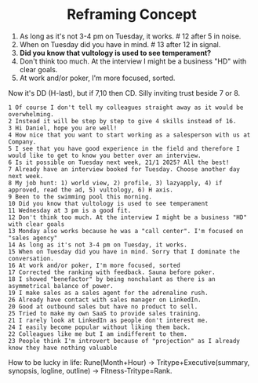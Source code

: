 <h1 align="center">Reframing Concept</h1>

1. As long as it's not 3-4 pm on Tuesday, it works. # 12 after 5 in noise.
2. When on Tuesday did you have in mind. # 13 after 12 in signal. 
3. **Did you know that vultology is used to see temperament?** 
4. Don't think too much. At the interview I might be a business "HD" with clear goals.
5. At work and/or poker, I'm more focused, sorted. 

Now it's DD (H-last), but if 7,10 then CD. Silly inviting trust beside 7 or 8.
```
1 Of course I don't tell my colleagues straight away as it would be overwhelming.
2 Instead it will be step by step to give 4 skills instead of 16. 
3 Hi Daniel, hope you are well! 
4 How nice that you want to start working as a salesperson with us at Company.
5 I see that you have good experience in the field and therefore I would like to get to know you better over an interview.
6 Is it possible on Tuesday next week, 21/1 2025? All the best!
7 Already have an interview booked for Tuesday. Choose another day next week.
8 My job hunt: 1) world view, 2) profile, 3) lazyapply, 4) if approved, read the ad, 5) vultology, 6) H axis.
9 Been to the swimming pool this morning.
10 Did you know that vultology is used to see temperament
11 Wednesday at 3 pm is a good fit.
12 Don't think too much. At the interview I might be a business "HD" with clear goals
13 Monday also works because he was a "call center". I'm focused on "sales agency"
14 As long as it's not 3-4 pm on Tuesday, it works.
15 When on Tuesday did you have in mind. Sorry that I dominate the conversation.
16 At work and/or poker, I'm more focused, sorted
17 Corrected the ranking with feedback. Sauna before poker.
18 I showed "benefactor" by being nonchalant as there is an asymmetrical balance of power.
19 I make sales as a sales agent for the adrenaline rush.
26 Already have contact with sales manager on LinkedIn.
20 Good at outbound sales but have no product to sell.
25 Tried to make my own SaaS to provide sales training.
21 I rarely look at LinkedIn as people don't interest me.
24 I easily become popular without liking them back.
22 Colleagues like me but I am indifferent to them.
23 People think I'm introvert because of "projection" as I already know they have nothing valuable
```
How to be lucky in life: Rune(Month+Hour) → Tritype+Executive(summary, synopsis, logline, outline) → Fitness-Tritype=Rank.
